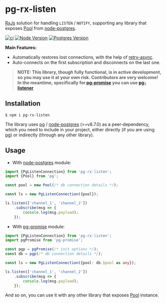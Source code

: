 # pg-rx-listen

[RxJs] solution for handling `LISTEN` / `NOTIFY`, supporting any library that exposes [Pool] from [node-postgres].

[![ci](https://github.com/vitaly-t/pg-rx-listen/actions/workflows/ci.yml/badge.svg)](https://github.com/vitaly-t/pg-rx-listen/actions/workflows/ci.yml)
[![Node Version](https://img.shields.io/badge/nodejs-16%20--%2024-green.svg?logo=node.js&style=flat)](https://nodejs.org)
[![Postgres Version](https://img.shields.io/badge/postgresql-12%20--%2017-green.svg?logo=postgresql&style=flat)](https://www.postgresql.org)

**Main Features:**

* Automatically restores lost connections, with the help of [retry-async].
* Auto-connects on the first subscription and disconnects on the last one.

> **NOTE: This library, though fully functional, is in active development, so you may use it at your own risk.
> Contributors are very welcome! In the meantime, specifically for [pg-promise] you can use [pg-listener]**

## Installation

```
$ npm i pg-rx-listen
```

The library uses [pg] / [node-postgres] (>=v8.7.0) as a peer-dependency, which you need to include in your project,
either directly (if you are using [pg]) or indirectly (through any other library).

## Usage

* With [node-postgres] module:

```ts
import {PgListenConnection} from 'pg-rx-listen';
import {Pool} from 'pg';

const pool = new Pool(/* db connection details */);

const ls = new PgListenConnection({pool});

ls.listen(['channel_1', 'channel_2'])
    .subscribe(msg => {
        console.log(msg.payload);
    });
```

* With [pg-promise] module:

```ts
import {PgListenConnection} from 'pg-rx-listen';
import pgPromise from 'pg-promise';

const pgp = pgPromise(/* init options */);
const db = pgp(/* db connection details */);

const ls = new PgListenConnection({pool: db.$pool as any});

ls.listen(['channel_1', 'channel_2'])
    .subscribe(msg => {
        console.log(msg.payload);
    });
```

And so on, you can use it with any other library that exposes [Pool] instance.

[node-postgres]:https://github.com/brianc/node-postgres

[pg]:https://github.com/brianc/node-postgres

[Pool]:https://node-postgres.com/apis/pool

[pg-promise]:https://github.com/vitaly-t/pg-promise

[RxJs]:https://github.com/ReactiveX/rxjs

[retry-async]:https://github.com/vitaly-t/retry-async

[pg-listener]:https://github.com/vitaly-t/pg-listener
